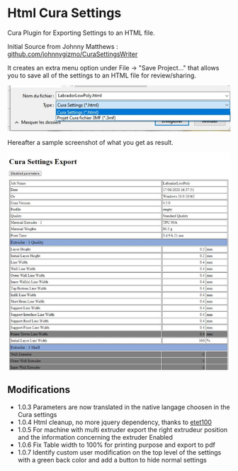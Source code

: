 # Html Cura Settings
Cura Plugin for Exporting Settings to an HTML file.

Initial Source from Johnny Matthews :  [github.com/johnnygizmo/CuraSettingsWriter](https://github.com/johnnygizmo/CuraSettingsWriter)

It creates an extra menu option under File -> "Save Project..." that allows you to save all of the settings to an HTML file for review/sharing. 

![Menu](./help/menu.jpg)

Hereafter a sample screenshot of what you get as result.

![rapport](./help/rapport.jpg)

## Modifications

- 1.0.3 Parameters are now translated in the native langage choosen in the Cura settings
- 1.0.4 Html cleanup, no more jquery dependency,  thanks to [etet100](https://github.com/etet100) 
- 1.0.5 For machine with multi extruder export the right extrudeur position and the information concerning the extruder Enabled
- 1.0.6 Fix Table width to 100% for printing purpose and export to pdf
- 1.0.7 Identify custom user modification on the top level of the settings with a green back color and add a button to hide normal settings
